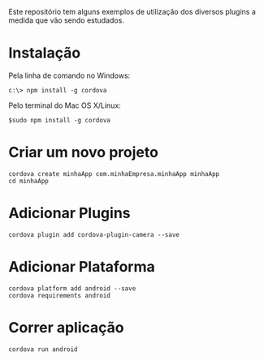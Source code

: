 Este repositório tem alguns exemplos de utilização dos diversos plugins a medida que vão sendo estudados.

Instalação
==========

Pela linha de comando no Windows:

```
c:\> npm install -g cordova
```

Pelo terminal do Mac OS X/Linux:

```
$sudo npm install -g cordova
```

Criar um novo projeto
=====================

```
cordova create minhaApp com.minhaEmpresa.minhaApp minhaApp
cd minhaApp
```

Adicionar Plugins 
==================

```
cordova plugin add cordova-plugin-camera --save
```

Adicionar Plataforma
====================

```
cordova platform add android --save
cordova requirements android    
```

Correr aplicação
================

```
cordova run android
```
